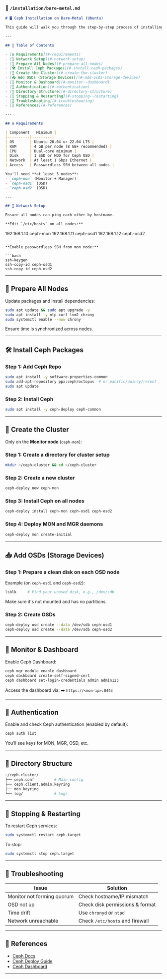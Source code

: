 ### 📄 `/installation/bare-metal.md`

```markdown
# 🖥️ Ceph Installation on Bare-Metal (Ubuntu)

This guide will walk you through the step-by-step process of installing and configuring a Ceph cluster on **bare-metal Ubuntu servers**. This setup is suitable for learning, lab environments, and small-scale production.

---

## 📌 Table of Contents

- [⚙️ Requirements](#️-requirements)
- [📡 Network Setup](#-network-setup)
- [🔧 Prepare All Nodes](#-prepare-all-nodes)
- [🛠️ Install Ceph Packages](#️-install-ceph-packages)
- [🚀 Create the Cluster](#-create-the-cluster)
- [📥 Add OSDs (Storage Devices)](#-add-osds-storage-devices)
- [🧠 Monitor & Dashboard](#-monitor--dashboard)
- [🔐 Authentication](#-authentication)
- [📂 Directory Structure](#-directory-structure)
- [🛑 Stopping & Restarting](#-stopping--restarting)
- [🧰 Troubleshooting](#-troubleshooting)
- [🔗 References](#-references)

---

## ⚙️ Requirements

| Component | Minimum |
|----------|---------|
| OS       | Ubuntu 20.04 or 22.04 LTS |
| RAM      | 4 GB per node (8 GB+ recommended) |
| CPU      | Dual-core minimum |
| Disk     | 1 SSD or HDD for Ceph OSD |
| Network  | At least 1 Gbps Ethernet |
| Access   | Passwordless SSH between all nodes |

You'll need **at least 3 nodes**:
- `ceph-mon` (Monitor + Manager)
- `ceph-osd1` (OSD)
- `ceph-osd2` (OSD)

---

## 📡 Network Setup

Ensure all nodes can ping each other by hostname.

**Edit `/etc/hosts` on all nodes:**

```

192.168.1.10 ceph-mon
192.168.1.11 ceph-osd1
192.168.1.12 ceph-osd2

````

**Enable passwordless SSH from mon node:**

```bash
ssh-keygen
ssh-copy-id ceph-osd1
ssh-copy-id ceph-osd2
````

---

## 🔧 Prepare All Nodes

Update packages and install dependencies:

```bash
sudo apt update && sudo apt upgrade -y
sudo apt install -y ntp curl lvm2 chrony
sudo systemctl enable --now chrony
```

Ensure time is synchronized across nodes.

---

## 🛠️ Install Ceph Packages

### Step 1: Add Ceph Repo

```bash
sudo apt install -y software-properties-common
sudo add-apt-repository ppa:ceph/octopus  # or pacific/quincy/recent
sudo apt update
```

### Step 2: Install Ceph

```bash
sudo apt install -y ceph-deploy ceph-common
```

---

## 🚀 Create the Cluster

Only on the **Monitor node** (`ceph-mon`):

### Step 1: Create a directory for cluster setup

```bash
mkdir ~/ceph-cluster && cd ~/ceph-cluster
```

### Step 2: Create a new cluster

```bash
ceph-deploy new ceph-mon
```

### Step 3: Install Ceph on all nodes

```bash
ceph-deploy install ceph-mon ceph-osd1 ceph-osd2
```

### Step 4: Deploy MON and MGR daemons

```bash
ceph-deploy mon create-initial
```

---

## 📥 Add OSDs (Storage Devices)

### Step 1: Prepare a clean disk on each OSD node

Example (on `ceph-osd1` and `ceph-osd2`):

```bash
lsblk     # Find your unused disk, e.g., /dev/sdb
```

Make sure it's not mounted and has no partitions.

### Step 2: Create OSDs

```bash
ceph-deploy osd create --data /dev/sdb ceph-osd1
ceph-deploy osd create --data /dev/sdb ceph-osd2
```

---

## 🧠 Monitor & Dashboard

Enable Ceph Dashboard:

```bash
ceph mgr module enable dashboard
ceph dashboard create-self-signed-cert
ceph dashboard set-login-credentials admin admin123
```

Access the dashboard via:
➡️ `https://<mon-ip>:8443`

---

## 🔐 Authentication

Enable and check Ceph authentication (enabled by default):

```bash
ceph auth list
```

You’ll see keys for MON, MGR, OSD, etc.

---

## 📂 Directory Structure

```bash
~/ceph-cluster/
├── ceph.conf         # Main config
├── ceph.client.admin.keyring
├── mon.keyring
└── log/              # Logs
```

---

## 🛑 Stopping & Restarting

To restart Ceph services:

```bash
sudo systemctl restart ceph.target
```

To stop:

```bash
sudo systemctl stop ceph.target
```

---

## 🧰 Troubleshooting

| Issue                      | Solution                        |
| -------------------------- | ------------------------------- |
| Monitor not forming quorum | Check hostname/IP mismatch      |
| OSD not up                 | Check disk permissions & format |
| Time drift                 | Use `chronyd` or `ntpd`         |
| Network unreachable        | Check `/etc/hosts` and firewall |

---

## 🔗 References

* [Ceph Docs](https://docs.ceph.com/en/latest/)
* [Ceph Deploy Guide](https://docs.ceph.com/en/latest/install/)
* [Ceph Dashboard](https://docs.ceph.com/en/latest/mgr/dashboard/)

---
